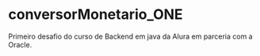 # conversorMonetario_ONE
Primeiro desafio do curso de Backend em java da Alura em parceria com a Oracle. 
